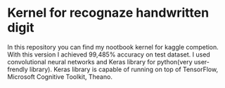 #                           Kernel for recognaze handwritten digit

In this repository you can find my nootbook kernel for kaggle competion. With this version I achieved 99,485% accuracy on test dataset.
I used convolutional neural networks and Keras library for python(very user-frendly library). Keras library is capable of running on top of TensorFlow, Microsoft Cognitive Toolkit, Theano.



        

